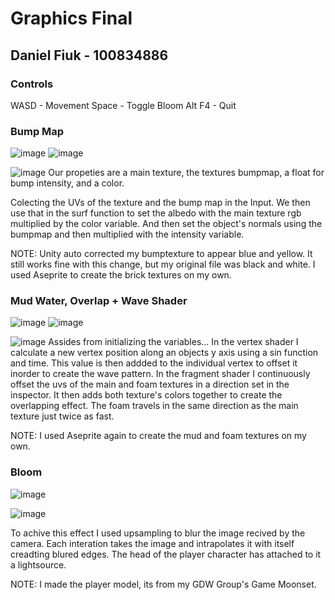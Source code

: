 # Graphics Final
## Daniel Fiuk - 100834886

### Controls
WASD - Movement
Space - Toggle Bloom
Alt F4 - Quit

### Bump Map
![image](https://user-images.githubusercontent.com/88565667/233696131-375254ac-1941-4e42-b127-9b9f4e0c27d5.png)
![image](https://user-images.githubusercontent.com/88565667/233696250-657f6317-cc7b-4297-948b-c23a7375f302.png)

![image](https://user-images.githubusercontent.com/88565667/233695450-a15b2398-46ab-46f7-861a-97b1d2067c46.png)
Our propeties are a main texture, the textures bumpmap, a float for bump intensity, and a color.

Colecting the UVs of the texture and the bump map in the Input.
We then use that in the surf function to set the albedo with the main texture rgb multiplied by the color variable.
And then set the object's normals using the bumpmap and then multiplied with the intensity variable.

NOTE: Unity auto corrected my bumptexture to appear blue and yellow. It still works fine with this change, but my original file was black and white. I used Aseprite to create the brick textures on my own. 

### Mud Water, Overlap + Wave Shader
![image](https://user-images.githubusercontent.com/88565667/233702453-25900725-02f4-470c-96bd-9205e2aeee2e.png)
![image](https://user-images.githubusercontent.com/88565667/233702491-6b819c61-dda8-4e63-961b-7ea452cc6c1b.png)

![image](https://user-images.githubusercontent.com/88565667/233702372-00998132-52fb-4fea-b749-f9c981962efb.png)
Assides from initializing the variables...
In the vertex shader I calculate a new vertex position along an objects y axis using a sin function and time. This value is then addded to the individual vertex to offset it inorder to create the wave pattern. 
In the fragment shader I continuously offset the uvs of the main and foam textures in a direction set in the inspector. It then adds both texture's colors together to create the overlapping effect. The foam travels in the same direction as the main texture just twice as fast.

NOTE: I used Aseprite again to create the mud and foam textures on my own. 

### Bloom
![image](https://user-images.githubusercontent.com/88565667/233706390-85b21d4b-43ee-4702-b0b0-d7125765f423.png)

![image](https://user-images.githubusercontent.com/88565667/233706314-322e73c2-6aad-4ef9-872d-6cb55408570a.png)

To achive this effect I used upsampling to blur the image recived by the camera. Each interation takes the image and intrapolates it with itself creadting blured edges. The head of the player character has attached to it a lightsource.

NOTE: I made the player model, its from my GDW Group's Game Moonset.

